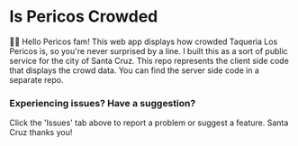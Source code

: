 # Is Pericos Crowded
🦜🌮 Hello Pericos fam! This web app displays how crowded Taqueria Los Pericos is, so you're never surprised by a line.
I built this as a sort of public service for the city of Santa Cruz.
This repo represents the client side code that displays the crowd data. You can find the server side code in a separate repo.

### Experiencing issues? Have a suggestion?
Click the 'Issues' tab above to report a problem or suggest a feature. Santa Cruz thanks you!
